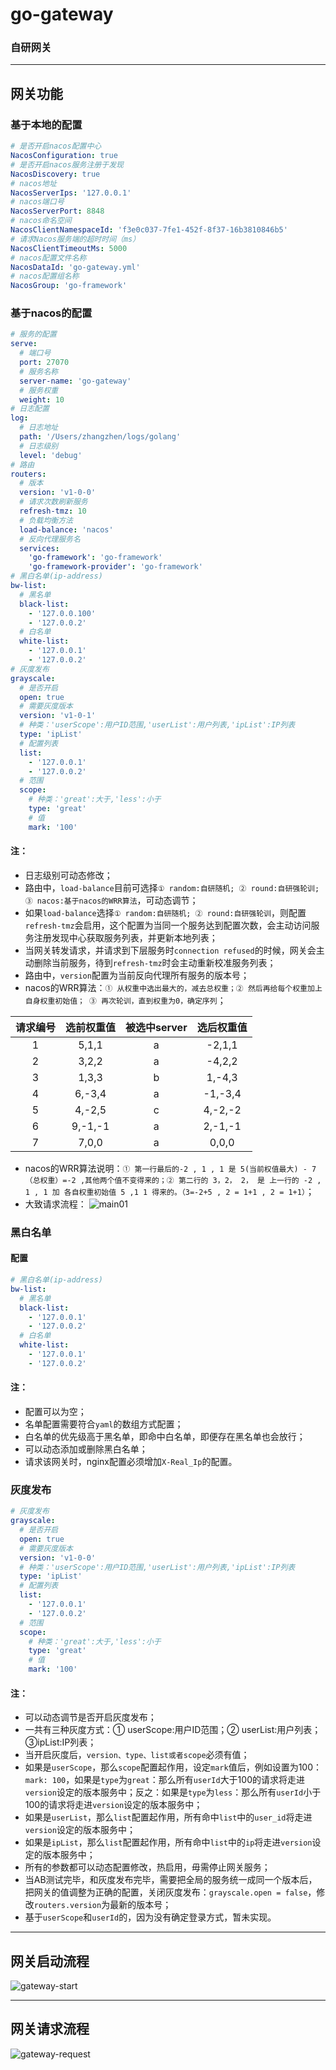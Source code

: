 # go-gateway

### 自研网关

---

## 网关功能

### 基于本地的配置

```yaml
# 是否开启nacos配置中心
NacosConfiguration: true
# 是否开启nacos服务注册于发现
NacosDiscovery: true
# nacos地址
NacosServerIps: '127.0.0.1'
# nacos端口号
NacosServerPort: 8848
# nacos命名空间
NacosClientNamespaceId: 'f3e0c037-7fe1-452f-8f37-16b3810846b5'
# 请求Nacos服务端的超时时间（ms）
NacosClientTimeoutMs: 5000
# nacos配置文件名称
NacosDataId: 'go-gateway.yml'
# nacos配置组名称
NacosGroup: 'go-framework'
```

### 基于nacos的配置

```yaml
# 服务的配置
serve:
  # 端口号
  port: 27070
  # 服务名称
  server-name: 'go-gateway'
  # 服务权重
  weight: 10
# 日志配置
log:
  # 日志地址
  path: '/Users/zhangzhen/logs/golang'
  # 日志级别
  level: 'debug'
# 路由
routers:
  # 版本
  version: 'v1-0-0'
  # 请求次数刷新服务
  refresh-tmz: 10
  # 负载均衡方法
  load-balance: 'nacos'
  # 反向代理服务名
  services:
    'go-framework': 'go-framework'
    'go-framework-provider': 'go-framework'
# 黑白名单(ip-address)
bw-list:
  # 黑名单
  black-list:
    - '127.0.0.100'
    - '127.0.0.2'
  # 白名单
  white-list:
    - '127.0.0.1'
    - '127.0.0.2'
# 灰度发布
grayscale:
  # 是否开启
  open: true
  # 需要灰度版本
  version: 'v1-0-1'
  # 种类：'userScope':用户ID范围,'userList':用户列表,'ipList':IP列表
  type: 'ipList'
  # 配置列表
  list:
    - '127.0.0.1'
    - '127.0.0.2'
  # 范围
  scope:
    # 种类：'great':大于,'less':小于
    type: 'great'
    # 值
    mark: '100'

```
#### 注：
+ 日志级别可动态修改；
+ 路由中，`load-balance`目前可选择`① random:自研随机; ② round:自研强轮训; ③ nacos:基于nacos的WRR算法`，可动态调节；
+ 如果`load-balance`选择`① random:自研随机; ② round:自研强轮训`，则配置`refresh-tmz`会启用，这个配置为当同一个服务达到配置次数，会主动访问服务注册发现中心获取服务列表，并更新本地列表；
+ 当网关转发请求，并请求到下层服务时`connection refused`的时候，网关会主动删除当前服务，待到`refresh-tmz`时会主动重新校准服务列表；
+ 路由中，`version`配置为当前反向代理所有服务的版本号；
+ nacos的WRR算法：`① 从权重中选出最大的，减去总权重；② 然后再给每个权重加上自身权重初始值； ③ 再次轮训，直到权重为0，确定序列`；

| 请求编号 | 选前权重值 | 被选中server | 选后权重值 |
|:----:|:----:|:----:|:----:|
| 1    |5,1,1    |a|    -2,1,1|
|2    |3,2,2    |a    |-4,2,2|
|3    |1,3,3    |b    |1,-4,3|
|4    |6,-3,4    |a    |-1,-3,4|
|5    |4,-2,5    |c    |4,-2,-2|
|6    |9,-1,-1    |a    |2,-1,-1|
|7    |7,0,0    |a    |0,0,0|

+ nacos的WRR算法说明：`① 第一行最后的-2 , 1 , 1 是 5(当前权值最大) - 7（总权重）=-2 ,其他两个值不变得来的；② 第二行的 3，2， 2， 是 上一行的 -2 , 1 , 1 加 各自权重初始值 5 ,1 1 得来的。（3=-2+5 , 2 = 1+1 , 2 = 1+1）`；
+ 大致请求流程：
  ![main01](./doc/main01.png)

### 黑白名单
#### 配置
```yaml
# 黑白名单(ip-address)
bw-list:
  # 黑名单
  black-list:
    - '127.0.0.1'
    - '127.0.0.2'
  # 白名单
  white-list:
    - '127.0.0.1'
    - '127.0.0.2'
```
#### 注：
+ 配置可以为空；
+ 名单配置需要符合`yaml`的数组方式配置；
+ 白名单的优先级高于黑名单，即命中白名单，即便存在黑名单也会放行；
+ 可以动态添加或删除黑白名单；
+ 请求该网关时，nginx配置必须增加`X-Real_Ip`的配置。

### 灰度发布
```yaml
# 灰度发布
grayscale:
  # 是否开启
  open: true
  # 需要灰度版本
  version: 'v1-0-0'
  # 种类：'userScope':用户ID范围,'userList':用户列表,'ipList':IP列表
  type: 'ipList'
  # 配置列表
  list:
    - '127.0.0.1'
    - '127.0.0.2'
  # 范围
  scope:
    # 种类：'great':大于,'less':小于
    type: 'great'
    # 值
    mark: '100'
```
#### 注：
+ 可以动态调节是否开启灰度发布；
+ 一共有三种灰度方式：① userScope:用户ID范围；② userList:用户列表；③ipList:IP列表；
+ 当开启灰度后，`version、type、list或者scope`必须有值；
+ 如果是`userScope`，那么`scope`配置起作用，设定`mark`值后，例如设置为100：`mark: 100`，如果是`type`为`great`：那么所有`userId`大于100的请求将走进`version`设定的版本服务中；反之：如果是`type`为`less`：那么所有`userId`小于100的请求将走进`version`设定的版本服务中；
+ 如果是`userList`，那么`list`配置起作用，所有命中`list`中的`user_id`将走进`version`设定的版本服务中；
+ 如果是`ipList`，那么`list`配置起作用，所有命中`list`中的`ip`将走进`version`设定的版本服务中；
+ 所有的参数都可以动态配置修改，热启用，毋需停止网关服务；
+ 当AB测试完毕，和灰度发布完毕，需要把全局的服务统一成同一个版本后，把网关的值调整为正确的配置，关闭灰度发布：`grayscale.open = false`，修改`routers.version`为最新的版本号；
+ 基于`userScope`和`userId`的，因为没有确定登录方式，暂未实现。

---

## 网关启动流程
![gateway-start](./doc/gateway-start.png)

---

## 网关请求流程
![gateway-request](./doc/gateway-request.png)